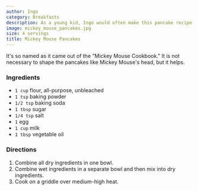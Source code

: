 ```yaml
---
author: Ingo
category: Breakfasts
description: As a young kid, Ingo would often make this pancake recipe.
image: mickey_mouse_pancakes.jpg
size: 4 servings
title: Mickey Mouse Pancakes
---
```


It's so named as it came out of the "Mickey Mouse Cookbook." It is not necessary to shape the pancakes like Mickey Mouse's head, but it helps.

### Ingredients

* `1 cup` flour, all-purpose, unbleached
* `1 tsp` baking powder
* `1/2 tsp` baking soda
* `1 tbsp` sugar
* `1/4 tsp` salt
* `1` egg
* `1 cup` milk
* `1 tbsp` vegetable oil

### Directions

1. Combine all dry ingredients in one bowl. 
2. Combine wet ingredients in a separate bowl and then mix into dry ingredients. 
3. Cook on a griddle over medium-high heat.